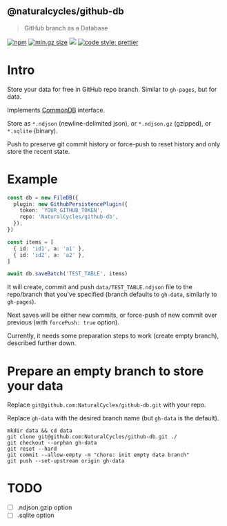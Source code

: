 ## @naturalcycles/github-db

> GitHub branch as a Database

[![npm](https://img.shields.io/npm/v/@naturalcycles/github-db/latest.svg)](https://www.npmjs.com/package/@naturalcycles/github-db)
[![min.gz size](https://badgen.net/bundlephobia/minzip/@naturalcycles/github-db)](https://bundlephobia.com/result?p=@naturalcycles/github-db)
[![](https://circleci.com/gh/NaturalCycles/github-db.svg?style=shield&circle-token=123)](https://circleci.com/gh/NaturalCycles/github-db)
[![code style: prettier](https://img.shields.io/badge/code_style-prettier-ff69b4.svg?style=flat-square)](https://github.com/prettier/prettier)

# Intro

Store your data for free in GitHub repo branch. Similar to `gh-pages`, but for data.

Implements [CommonDB](https://github.com/NaturalCycles/db-lib) interface.

Store as `*.ndjson` (newline-delimited json), or `*.ndjson.gz` (gzipped), or `*.sqlite` (binary).

Push to preserve git commit history or force-push to reset history and only store the recent state.

# Example

```typescript
const db = new FileDB({
  plugin: new GithubPersistencePlugin({
    token: 'YOUR_GITHUB_TOKEN',
    repo: 'NaturalCycles/github-db',
  }),
})

const items = [
  { id: 'id1', a: 'a1' },
  { id: 'id2', a: 'a2' },
]

await db.saveBatch('TEST_TABLE', items)
```

It will create, commit and push `data/TEST_TABLE.ndjson` file to the repo/branch that you've
specified (branch defaults to `gh-data`, similarly to `gh-pages`).

Next saves will be either new commits, or force-push of new commit over previous (with
`forcePush: true` option).

Currently, it needs some preparation steps to work (create empty branch), described further down.

# Prepare an empty branch to store your data

Replace `git@github.com:NaturalCycles/github-db.git` with your repo.

Replace `gh-data` with the desired branch name (but `gh-data` is the default).

```
mkdir data && cd data
git clone git@github.com:NaturalCycles/github-db.git ./
git checkout --orphan gh-data
git reset --hard
git commit --allow-empty -m "chore: init empty data branch"
git push --set-upstream origin gh-data
```

# TODO

- [ ] .ndjson.gzip option
- [ ] .sqlite option
